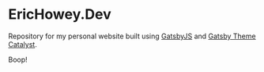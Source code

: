 # EricHowey.Dev

Repository for my personal website built using [GatsbyJS](https://www.gatsbyjs.org/) and [Gatsby Theme Catalyst](https://github.com/ehowey/gatsby-theme-catalyst).

Boop!
